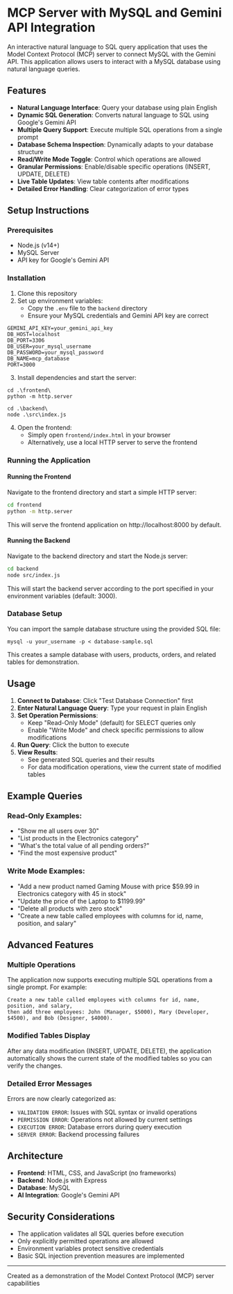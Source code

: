 # MCP Server with MySQL and Gemini API Integration

An interactive natural language to SQL query application that uses the Model Context Protocol (MCP) server to connect MySQL with the Gemini API. This application allows users to interact with a MySQL database using natural language queries.

## Features

- **Natural Language Interface**: Query your database using plain English
- **Dynamic SQL Generation**: Converts natural language to SQL using Google's Gemini API
- **Multiple Query Support**: Execute multiple SQL operations from a single prompt
- **Database Schema Inspection**: Dynamically adapts to your database structure
- **Read/Write Mode Toggle**: Control which operations are allowed
- **Granular Permissions**: Enable/disable specific operations (INSERT, UPDATE, DELETE)
- **Live Table Updates**: View table contents after modifications
- **Detailed Error Handling**: Clear categorization of error types

## Setup Instructions

### Prerequisites

- Node.js (v14+)
- MySQL Server
- API key for Google's Gemini API

### Installation

1. Clone this repository
2. Set up environment variables:
   - Copy the `.env` file to the `backend` directory
   - Ensure your MySQL credentials and Gemini API key are correct

```
GEMINI_API_KEY=your_gemini_api_key
DB_HOST=localhost
DB_PORT=3306
DB_USER=your_mysql_username
DB_PASSWORD=your_mysql_password
DB_NAME=mcp_database
PORT=3000
```

3. Install dependencies and start the server:

```
cd .\frontend\
python -m http.server

cd .\backend\
node .\src\index.js
```

4. Open the frontend:
   - Simply open `frontend/index.html` in your browser
   - Alternatively, use a local HTTP server to serve the frontend

### Running the Application

#### Running the Frontend

Navigate to the frontend directory and start a simple HTTP server:

```bash
cd frontend
python -m http.server
```

This will serve the frontend application on http://localhost:8000 by default.

#### Running the Backend

Navigate to the backend directory and start the Node.js server:

```bash
cd backend
node src/index.js
```

This will start the backend server according to the port specified in your environment variables (default: 3000).

### Database Setup

You can import the sample database structure using the provided SQL file:

```
mysql -u your_username -p < database-sample.sql
```

This creates a sample database with users, products, orders, and related tables for demonstration.

## Usage

1. **Connect to Database**: Click "Test Database Connection" first
2. **Enter Natural Language Query**: Type your request in plain English
3. **Set Operation Permissions**:
   - Keep "Read-Only Mode" (default) for SELECT queries only
   - Enable "Write Mode" and check specific permissions to allow modifications
4. **Run Query**: Click the button to execute
5. **View Results**:
   - See generated SQL queries and their results
   - For data modification operations, view the current state of modified tables

## Example Queries

### Read-Only Examples:

- "Show me all users over 30"
- "List products in the Electronics category"
- "What's the total value of all pending orders?"
- "Find the most expensive product"

### Write Mode Examples:

- "Add a new product named Gaming Mouse with price $59.99 in Electronics category with 45 in stock"
- "Update the price of the Laptop to $1199.99"
- "Delete all products with zero stock"
- "Create a new table called employees with columns for id, name, position, and salary"

## Advanced Features

### Multiple Operations

The application now supports executing multiple SQL operations from a single prompt. For example:

```
Create a new table called employees with columns for id, name, position, and salary,
then add three employees: John (Manager, $5000), Mary (Developer, $4500), and Bob (Designer, $4000).
```

### Modified Tables Display

After any data modification (INSERT, UPDATE, DELETE), the application automatically shows the current state of the modified tables so you can verify the changes.

### Detailed Error Messages

Errors are now clearly categorized as:

- `VALIDATION ERROR`: Issues with SQL syntax or invalid operations
- `PERMISSION ERROR`: Operations not allowed by current settings
- `EXECUTION ERROR`: Database errors during query execution
- `SERVER ERROR`: Backend processing failures

## Architecture

- **Frontend**: HTML, CSS, and JavaScript (no frameworks)
- **Backend**: Node.js with Express
- **Database**: MySQL
- **AI Integration**: Google's Gemini API

## Security Considerations

- The application validates all SQL queries before execution
- Only explicitly permitted operations are allowed
- Environment variables protect sensitive credentials
- Basic SQL injection prevention measures are implemented

---

Created as a demonstration of the Model Context Protocol (MCP) server capabilities
